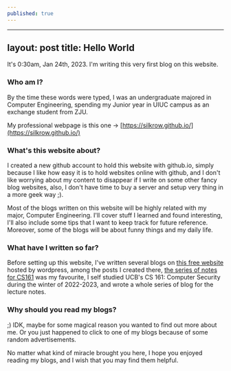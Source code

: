 ```yaml
---
published: true
---
```

---
layout: post
title: Hello World
---

It's 0:30am, Jan 24th, 2023. I'm writing this very first blog on this website.

### Who am I?
By the time these words were typed, I was an undergraduate majored in Computer Engineering, spending my Junior year in UIUC campus as an exchange student from ZJU.

My professional webpage is this one -> [https://silkrow.github.io/](https://silkrow.github.io/)

### What's this website about?
I created a new github account to hold this website with github.io, simply because I like how easy it is to hold websites online with github, and I don't like worrying about my content to disappear if I write on some other fancy blog websites, also, I don't have time to buy a server and setup very thing in a more geek way ;).

Most of the blogs written on this website will be highly related with my major, Computer Engineering. I'll cover stuff I learned and found interesting, I'll also include some tips that I want to keep track for future reference. Moreover, some of the blogs will be about funny things and my daily life. 

### What have I written so far?
Before setting up this website, I've written several blogs on [this free website](https://silkrow3.wordpress.com/) hosted by wordpress, among the posts I created there, [the series of notes for CS161](https://silkrow3.wordpress.com/tag/cs161/) was my favourite, I self studied UCB's CS 161: Computer Security during the winter of 2022-2023, and wrote a whole series of blog for the lecture notes. 

### Why should you read my blogs?
;) IDK, maybe for some magical reason you wanted to find out more about me. Or you just happened to click to one of my blogs because of some random advertisements. 

No matter what kind of miracle brought you here, I hope you enjoyed reading my blogs, and I wish that you may find them helpful.
